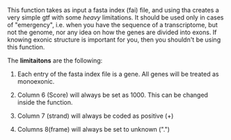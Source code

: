 This function takes as input a fasta index (fai) file, and using tha creates a very simple gtf with some *heavy* limitations.
It should be used only in cases of "emergency", i.e. when you have the sequence of a transcriptome, but not the genome, nor any idea on how the genes are divided into exons. If knowing exonic structure is important for you, then you shouldn't be using this function.

The **limitaitons** are the following:

1) Each entry of the fasta index file is a gene. All genes will be treated as monoexonic.

2) Column 6 (Score) will always be set as 1000. This can be changed inside the function. 

3) Column 7 (strand) will always be coded as positive (+)

4) Columns 8(frame) will always be set to unknown (".") 



